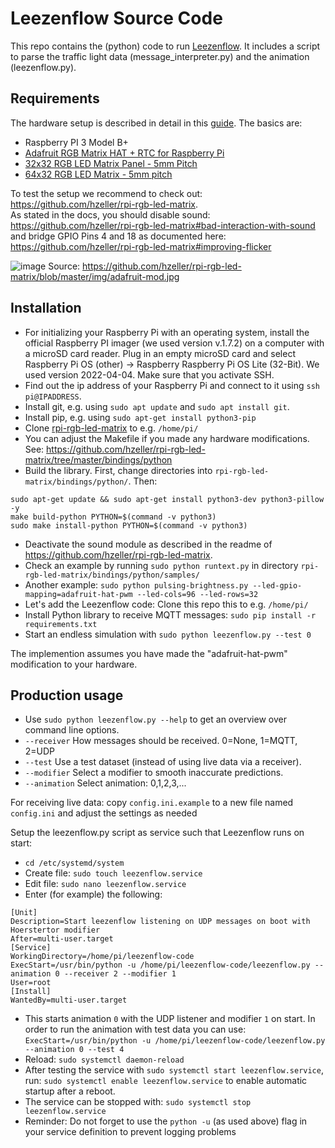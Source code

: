# Leezenflow Source Code

This repo contains the (python) code to run [Leezenflow](https://github.com/bCyberGmbH/leezenflow-doku). It includes a script to parse the traffic light data (message_interpreter.py) and the animation (leezenflow.py).

## Requirements

The hardware setup is described in detail in this [guide](https://github.com/bCyberGmbH/leezenflow-doku/blob/main/case.md).
The basics are:
- Raspberry PI 3 Model B+
- [Adafruit RGB Matrix HAT + RTC for Raspberry Pi](https://www.adafruit.com/product/2345)
- [32x32 RGB LED Matrix Panel - 5mm Pitch](https://www.adafruit.com/product/2026)
- [64x32 RGB LED Matrix - 5mm pitch](https://www.adafruit.com/product/2277)

To test the setup we recommend to check out: https://github.com/hzeller/rpi-rgb-led-matrix. \
As stated in the docs, you should disable sound: https://github.com/hzeller/rpi-rgb-led-matrix#bad-interaction-with-sound
and bridge GPIO Pins 4 and 18 as documented here: https://github.com/hzeller/rpi-rgb-led-matrix#improving-flicker

![image](https://user-images.githubusercontent.com/66736282/131323333-051d12f2-3675-4559-b143-b1451a63ec5d.png)
Source: https://github.com/hzeller/rpi-rgb-led-matrix/blob/master/img/adafruit-mod.jpg

## Installation
- For initializing your Raspberry Pi with an operating system, install the official Raspberry PI imager (we used version v.1.7.2) on a computer with a microSD card reader. Plug in an empty microSD card and select Raspberry Pi OS (other) -> Raspberry Raspberry Pi OS Lite (32-Bit). We used version 2022-04-04. Make sure that you activate SSH.
- Find out the ip address of your Raspberry Pi and connect to it using `ssh pi@IPADDRESS`.
- Install git, e.g. using `sudo apt update` and `sudo apt install git`.
- Install pip, e.g. using `sudo apt-get install python3-pip`
- Clone [rpi-rgb-led-matrix](https://github.com/hzeller/rpi-rgb-led-matrix) to e.g. `/home/pi/`
- You can adjust the Makefile if you made any hardware modifications. See: https://github.com/hzeller/rpi-rgb-led-matrix/tree/master/bindings/python 
- Build the library. First, change directories into `rpi-rgb-led-matrix/bindings/python/`. Then:
```
sudo apt-get update && sudo apt-get install python3-dev python3-pillow -y
make build-python PYTHON=$(command -v python3)
sudo make install-python PYTHON=$(command -v python3)
```
- Deactivate the sound module as described in the readme of https://github.com/hzeller/rpi-rgb-led-matrix.
- Check an example by running `sudo python runtext.py` in directory `rpi-rgb-led-matrix/bindings/python/samples/`
- Another example: `sudo python pulsing-brightness.py --led-gpio-mapping=adafruit-hat-pwm --led-cols=96 --led-rows=32`
- Let's add the Leezenflow code: Clone this repo this to e.g. `/home/pi/`
- Install Python library to receive MQTT messages: `sudo pip install -r requirements.txt`
- Start an endless simulation with `sudo python leezenflow.py --test 0`

The implemention assumes you have made the "adafruit-hat-pwm" modification to your hardware.

## Production usage

- Use `sudo python leezenflow.py --help` to get an overview over command line options.
- `--receiver` How messages should be received. 0=None, 1=MQTT, 2=UDP
- `--test` Use a test dataset (instead of using live data via a receiver).
- `--modifier` Select a modifier to smooth inaccurate predictions.
- `--animation` Select animation: 0,1,2,3,...

For receiving live data: copy `config.ini.example` to a new file named `config.ini` and adjust the settings as needed

Setup the leezenflow.py script as service such that Leezenflow runs on start:
- `cd /etc/systemd/system`
- Create file: `sudo touch leezenflow.service`
- Edit file: `sudo nano leezenflow.service`
- Enter (for example) the following:
```
[Unit]
Description=Start leezenflow listening on UDP messages on boot with Hoerstertor modifier
After=multi-user.target
[Service]
WorkingDirectory=/home/pi/leezenflow-code
ExecStart=/usr/bin/python -u /home/pi/leezenflow-code/leezenflow.py --animation 0 --receiver 2 --modifier 1
User=root
[Install]
WantedBy=multi-user.target
```
- This starts animation `0` with the UDP listener and modifier `1` on start. In order to run the animation with test data you can use:
`ExecStart=/usr/bin/python -u /home/pi/leezenflow-code/leezenflow.py --animation 0 --test 4`
- Reload: `sudo systemctl daemon-reload`
- After testing the service with `sudo systemctl start leezenflow.service`, run: `sudo systemctl enable leezenflow.service` to enable automatic startup after a reboot.
- The service can be stopped with: `sudo systemctl stop leezenflow.service`
- Reminder: Do not forget to use the `python -u` (as used above) flag in your service definition to prevent logging problems